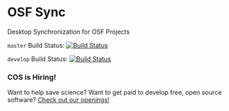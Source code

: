 # OSF Sync

Desktop Synchronization for OSF Projects

`master` Build Status: [![Build Status](https://travis-ci.org/CenterForOpenScience/osf-sync.svg?branch=master)](https://travis-ci.org/CenterForOpenScience/osf-sync)

`develop` Build Status: [![Build Status](https://travis-ci.org/CenterForOpenScience/osf-sync.svg?branch=develop)](https://travis-ci.org/CenterForOpenScience/osf-sync)

### COS is Hiring!

Want to help save science? Want to get paid to develop free, open source software? [Check out our openings!](http://cos.io/jobs)
